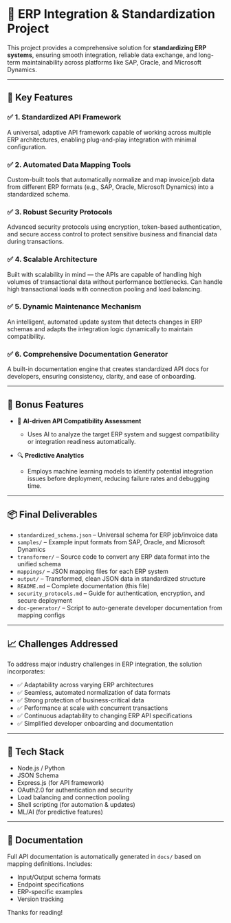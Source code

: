 # 🔄 ERP Integration & Standardization Project

This project provides a comprehensive solution for **standardizing ERP systems**, ensuring smooth integration, reliable data exchange, and long-term maintainability across platforms like SAP, Oracle, and Microsoft Dynamics.

---

## 🚀 Key Features

### ✅ 1. **Standardized API Framework**
A universal, adaptive API framework capable of working across multiple ERP architectures, enabling plug-and-play integration with minimal configuration.

### ✅ 2. **Automated Data Mapping Tools**
Custom-built tools that automatically normalize and map invoice/job data from different ERP formats (e.g., SAP, Oracle, Microsoft Dynamics) into a standardized schema.

### ✅ 3. **Robust Security Protocols**
Advanced security protocols using encryption, token-based authentication, and secure access control to protect sensitive business and financial data during transactions.

### ✅ 4. **Scalable Architecture**
Built with scalability in mind — the APIs are capable of handling high volumes of transactional data without performance bottlenecks. Can handle high transactional loads with connection pooling and load balancing.

### ✅ 5. **Dynamic Maintenance Mechanism**
An intelligent, automated update system that detects changes in ERP schemas and adapts the integration logic dynamically to maintain compatibility.

### ✅ 6. **Comprehensive Documentation Generator**
A built-in documentation engine that creates standardized API docs for developers, ensuring consistency, clarity, and ease of onboarding.

---

## 💎 Bonus Features

- 🧠 **AI-driven API Compatibility Assessment**
  - Uses AI to analyze the target ERP system and suggest compatibility or integration readiness automatically.

- 🔍 **Predictive Analytics**
  - Employs machine learning models to identify potential integration issues before deployment, reducing failure rates and debugging time.

---

## 📦 Final Deliverables

- `standardized_schema.json` – Universal schema for ERP job/invoice data  
- `samples/` – Example input formats from SAP, Oracle, and Microsoft Dynamics  
- `transformer/` – Source code to convert any ERP data format into the unified schema  
- `mappings/` – JSON mapping files for each ERP system  
- `output/` – Transformed, clean JSON data in standardized structure  
- `README.md` – Complete documentation (this file)  
- `security_protocols.md` – Guide for authentication, encryption, and secure deployment  
- `doc-generator/` – Script to auto-generate developer documentation from mapping configs

---

## 📈 Challenges Addressed

To address major industry challenges in ERP integration, the solution incorporates:

- ✅ Adaptability across varying ERP architectures  
- ✅ Seamless, automated normalization of data formats  
- ✅ Strong protection of business-critical data  
- ✅ Performance at scale with concurrent transactions  
- ✅ Continuous adaptability to changing ERP API specifications  
- ✅ Simplified developer onboarding and documentation

---

## 🧠 Tech Stack

- Node.js / Python  
- JSON Schema  
- Express.js (for API framework)  
- OAuth2.0 for authentication and security
- Load balancing and connection pooling
- Shell scripting (for automation & updates)  
- ML/AI (for predictive features)  

---

## 📖 Documentation

Full API documentation is automatically generated in `docs/` based on mapping definitions. Includes:

- Input/Output schema formats  
- Endpoint specifications  
- ERP-specific examples  
- Version tracking  


Thanks for reading!
